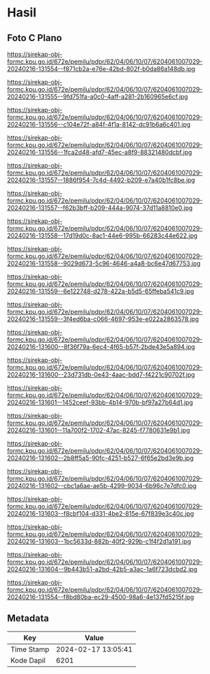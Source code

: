 # Hasil

## Foto C Plano

https://sirekap-obj-formc.kpu.go.id/672e/pemilu/pdpr/62/04/06/10/07/6204061007029-20240216-131554--f871cb2a-e76e-42bd-802f-b0da86a148db.jpg

https://sirekap-obj-formc.kpu.go.id/672e/pemilu/pdpr/62/04/06/10/07/6204061007029-20240216-131555--9fd751fa-a0c0-4aff-a281-2b160965e6cf.jpg

https://sirekap-obj-formc.kpu.go.id/672e/pemilu/pdpr/62/04/06/10/07/6204061007029-20240216-131556--c104e72f-a84f-4f1a-8142-dc91b6a6c401.jpg

https://sirekap-obj-formc.kpu.go.id/672e/pemilu/pdpr/62/04/06/10/07/6204061007029-20240216-131556--1fca2d48-afd7-45ec-a8f9-88321480dcbf.jpg

https://sirekap-obj-formc.kpu.go.id/672e/pemilu/pdpr/62/04/06/10/07/6204061007029-20240216-131557--1886f954-7c4d-4492-b209-e7a40b1fc8be.jpg

https://sirekap-obj-formc.kpu.go.id/672e/pemilu/pdpr/62/04/06/10/07/6204061007029-20240216-131557--f62b3bff-b209-444a-9074-37d11a8810e0.jpg

https://sirekap-obj-formc.kpu.go.id/672e/pemilu/pdpr/62/04/06/10/07/6204061007029-20240216-131558--17d19d0c-8ac1-44e6-995b-66283c44e622.jpg

https://sirekap-obj-formc.kpu.go.id/672e/pemilu/pdpr/62/04/06/10/07/6204061007029-20240216-131558--9029d673-5c96-4646-a4a8-bc6e47d67753.jpg

https://sirekap-obj-formc.kpu.go.id/672e/pemilu/pdpr/62/04/06/10/07/6204061007029-20240216-131559--6e122748-d278-422a-b5d5-65ffeba541c9.jpg

https://sirekap-obj-formc.kpu.go.id/672e/pemilu/pdpr/62/04/06/10/07/6204061007029-20240216-131559--3f4ed6ba-c066-4697-953e-e022a2863578.jpg

https://sirekap-obj-formc.kpu.go.id/672e/pemilu/pdpr/62/04/06/10/07/6204061007029-20240216-131600--8f36f79a-6ec4-4f65-b57f-2bde43e5a894.jpg

https://sirekap-obj-formc.kpu.go.id/672e/pemilu/pdpr/62/04/06/10/07/6204061007029-20240216-131600--23d731db-0e43-4aac-bdd7-f4221c90702f.jpg

https://sirekap-obj-formc.kpu.go.id/672e/pemilu/pdpr/62/04/06/10/07/6204061007029-20240216-131601--1452ceef-93bb-4b14-970b-bf97a27b64d1.jpg

https://sirekap-obj-formc.kpu.go.id/672e/pemilu/pdpr/62/04/06/10/07/6204061007029-20240216-131601--11a700f2-1702-47ac-8245-f7780631e9b1.jpg

https://sirekap-obj-formc.kpu.go.id/672e/pemilu/pdpr/62/04/06/10/07/6204061007029-20240216-131602--2b8ff5a5-90fc-4251-b527-6f65e2bd3e9b.jpg

https://sirekap-obj-formc.kpu.go.id/672e/pemilu/pdpr/62/04/06/10/07/6204061007029-20240216-131602--cbc1a6ae-ae5b-4299-9034-6b96c7e7dfc0.jpg

https://sirekap-obj-formc.kpu.go.id/672e/pemilu/pdpr/62/04/06/10/07/6204061007029-20240216-131603--f8cbf104-d331-4be2-815e-67f839e3c40c.jpg

https://sirekap-obj-formc.kpu.go.id/672e/pemilu/pdpr/62/04/06/10/07/6204061007029-20240216-131603--1bc5633d-882b-40f2-929b-c1f4f2d1a191.jpg

https://sirekap-obj-formc.kpu.go.id/672e/pemilu/pdpr/62/04/06/10/07/6204061007029-20240216-131604--9b443b51-a2bd-42b5-a3ac-1a6f723dcbd2.jpg

https://sirekap-obj-formc.kpu.go.id/672e/pemilu/pdpr/62/04/06/10/07/6204061007029-20240216-131554--f8bd80ba-ec29-4500-98a6-4e137fd5215f.jpg


## Metadata

| Key        | Value               |
| ---------- | ------------------- |
| Time Stamp | 2024-02-17 13:05:41 |
| Kode Dapil | 6201                |



